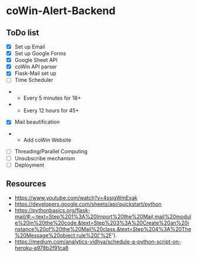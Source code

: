 # coWin-Alert-Backend

## ToDo list
- [x] Set up Email
- [x] Set up Google Forms 
- [x] Google Sheet API
- [x] coWin API parser
- [x] Flask-Mail set up
- [ ] Time Scheduler
- - Every 5 minutes for 18+
- - Every 12 hours for 45+
- [x] Mail beautification
- - Add coWin Website
- [ ] Threading/Parallel Computing
- [ ] Unsubscribe mechanism
- [ ] Deployment

## Resources
- https://www.youtube.com/watch?v=4ssigWmExak
- https://developers.google.com/sheets/api/quickstart/python
- https://pythonbasics.org/flask-mail/#:~:text=Step%201%3A%20Import%20the%20Mail,mail%20module%20in%20the%20code.&text=Step%203%3A%20Create%20an%20instance%20of%20the%20Mail%20class.&text=Step%204%3A%20The%20Message%20object,rule%20('%2F'). 
- https://medium.com/analytics-vidhya/schedule-a-python-script-on-heroku-a978b2f91ca8

